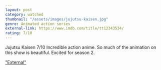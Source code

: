 ```yaml
---
layout: post
category: watched
thumbnail: "/assets/images/jujutsu-kaisen.jpg"
genre: Animated action series
external-link: https://www.imdb.com/title/tt12343534/
rating: 7/10
---
```

Jujutsu Kaisen
7/10
Incredible action anime. So much of the animation on this show is beautiful. Excited for season 2.

["External"](https://www.imdb.com/title/tt12343534/)
